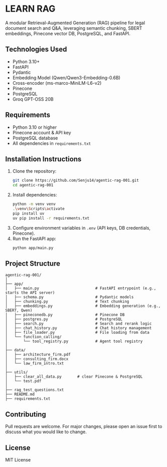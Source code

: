 # LEARN RAG

A modular Retrieval-Augmented Generation (RAG) pipeline for legal document search and Q&A, leveraging semantic chunking, SBERT embeddings, Pinecone vector DB, PostgreSQL, and FastAPI.

## Technologies Used

- Python 3.10+
- FastAPI
- Pydantic
- Embedding Model (Qwen/Qwen3-Embedding-0.6B)
- Cross-encoder (ms-marco-MiniLM-L6-v2)
- Pinecone
- PostgreSQL
- Groq GPT-OSS 20B

## Requirements

- Python 3.10 or higher
- Pinecone account & API key
- PostgreSQL database
- All dependencies in `requirements.txt`

## Installation Instructions

1. Clone the repository:
   ```bash
   git clone https://github.com/Senju14/agentic-rag-001.git
   cd agentic-rag-001
   ```
2. Install dependencies:
   ```bash
   python -m venv venv
   .\venv\Scripts\activate
   pip install uv
   uv pip install -r requirements.txt
   ```
3. Configure environment variables in `.env` (API keys, DB credentials, Pinecone).
4. Run the FastAPI app:
   ```bash
   python app/main.py
   ```

## Project Structure

```
agentic-rag-001/
│
├── app/
│   ├── main.py                 		# FastAPI entrypoint (e.g., starts the API server)
│   ├── schema.py               		# Pydantic models
│   ├── chunking.py             		# Text chunking
│   ├── embeddings.py           		# Embedding generation (e.g., SBERT, Qwen)
│   ├── pineconedb.py           		# Pinecone DB
│   ├── postgres.py             		# PostgreSQL
│   ├── search.py               		# Search and rerank logic
│   ├── chat_history.py         		# Chat history management
│   ├── file_loader.py          		# File loading from data
│   └── function_calling/
│       └── tool_registry.py    		# Agent tool registry
│
├── data/
│   ├── architecture_firm.pdf
│   ├── consulting_firm.docx
│   └── law_firm_intro.txt
│
├── utils/
│   ├── clear_all_data.py       # clear Pinecone & PostgreSQL
│   └── test.pdf
│
├── rag_test_questions.txt
├── README.md
├── requirements.txt
```

## Contributing

Pull requests are welcome. For major changes, please open an issue first to discuss what you would like to change.

## License

MIT License
